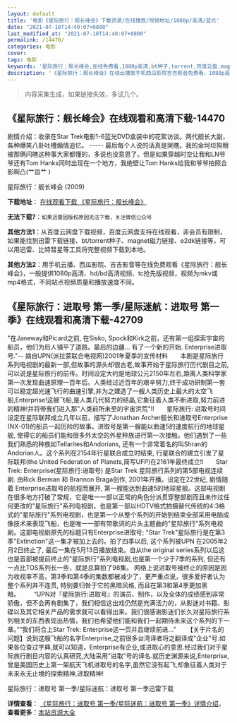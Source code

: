 ```yaml
---
layout: default
title: '电影《星际旅行：舰长峰会》下载资源/在线播放/视频地址/1080p/高清/蓝光'
date: "2021-07-10T14:40:07+0800"
last_modified_at: "2021-07-10T14:40:07+0800"
permalink: /14470/
categories: 电影
cover:
tags: 电影
keywords: '星际旅行：舰长峰会,在线免费看,1080p高清,bt种子,torrent,百度云盘,magnet,磁力链,迅雷下载资源'
description: '《星际旅行：舰长峰会》在线云播放手机西瓜影院吉吉影音免费看，1080p高清bd/hd未删减完整版和tc抢先枪版，mkv/mp4格式，附带bt/torrent种子、magnet/磁力链、百度云盘、网盘资源迅雷下载链接'
---
```


>内容采集生成，如果链接失效，多试几个。


## 《星际旅行：舰长峰会》在线观看和高清下载-14470

剧情介绍：收录在Star Trek电影1-6蓝光DVD盒装中的花絮访谈。两代舰长大副，各种爆笑八卦吐槽煽情追忆。 ----- 最后每个人说的话真是哭瞎。我的金坷垃狗眼被那俩闪瞎这种事大家都懂的，多说也没意思了。但是如果穿越时空让我和LN爷爷还有Tom Hanks同时出现在一个地方，我绝壁让Tom Hanks给我和爷爷拍照合影啊凸(艹皿艹 )


星际旅行：舰长峰会 (2009)

**下载地址**： [在线观看下载 《星际旅行：舰长峰会》](https://www.btbtdy.me/btdy/dy5216.html) 


**无法下载?**：`如果迅雷因版权原因无法下载，关注微信公众号 `

**其他方法1**：从百度云网盘下载视频，百度云网盘支持在线观看，非会员有限制，如果能找到迅雷下载链接、bt/torrent种子、magnet磁力链接、e2dk链接等，可以用迅雷、比特彗星等工具将完整视频下载到本地。

**其他方法2**：用手机云播、西瓜影院、吉吉影音等在线免费观看《星际旅行：舰长峰会》，一般提供1080p高清、hd/bd高清视频、tc抢先版视频，视频为mkv或mp4格式，不同站点视频质量和播放速度不同。


## 《星际旅行：进取号 第一季/星际迷航：进取号 第一季》在线观看和高清下载-42709

"在Janeway和Picard之前, 在Sisko, Spock和Kirk之前，还有第一组探索宇宙的船员，他们为后人铺平了道路。最后的边疆... 有了一个新的开始. Enterprise进取号."-- 摘自UPN(派拉蒙联合电视网)2001年夏季的宣传材料　　本剧是星际旅行系列电视剧的最新一部,但故事的源头却很古老,故事开始于星际旅行历代剧目之前,可以说是星际旅行的前传。时间设定大约是地球公元2150年左右,距离人类科学家第一次发现曲速原理一百年后。人类经过近百年的艰辛努力,终于成功研制第一套可以稳定超光速飞行的曲速引擎,并为之建造了一艘人类历史上最大的太空飞船,Enterprise!这艘飞船,是人类几代努力的结晶,它象征着人类不断进取,努力前进的精神!并将带我们进入那"人类前所未至的宇宙洪荒"!!　　星际旅行: 进取号时间设定在星际联邦成立几年以前，描写了Jonathan Archer舰长和进取号Enterprise (NX-01)的船员一起历险的故事。进取号是第一艘能以曲速5的速度航行的地球星舰, 使得它的船员们能和很多外太空的外星种族进行第一次接触。他们遇到了一些我们熟悉的种族如Tellarites和Andorians, 还有一个非常着名的叫Shran的Andorian人。这个系列在2154年行星联合成立时结束, 行星联合的建立引发了星际联邦(the United Federation of Planets,简写UFP)在2161年最终成立!!　　Star Trek: Enterprise(星际旅行:进取号) 是Star Trek 星际旅行系列的第5部电视连续剧. 由Rick Berman 和 Brannon Braga创作, 2001年开播。设定在22世纪, 剧情随着 Enterprise进取号的航程而展开, 第一艘能达到曲速5的地球星舰。这部电视剧在很多地方打破了常规，它是唯一一部以正常的角色分派贯穿整部剧而且未作过任何更改的"星际旅行"系列电视剧，也是第一部以HDTV格式拍摄替代传统的4:3格式的"星际旅行"系列电视剧，也是第一个从整个系列的开始到结束全部采用电脑成像技术来表现飞船，也是唯一一部有带歌词的片头主题曲的"星际旅行"系列电视剧。这部电视剧原先的标题只有Enterprise进取号; "Star Trek"星际旅行是在第3季"Extinction"这一集才被加上去的。拍了四季以后, 这个系列被UPN 在2005年2月2日终止了, 最后一集在5月13日播放结束。自从the original series系列以后这也是首部被提前终止的"星际旅行"系列电视剧,也是第一个少于7季的系列, 但还有一点比TOS系列长一些，就是总算拍了98集。 网络上说进取号被终止的原因是因为收视率不高，第3季和第4季的集数都被减少了，更严重点说，很多爱好者认为整个系列并不连贯, 特别要归咎于它的黑暗风格, 而且在第3和第4季更加黑暗。&nbsp;　　“UPN对『星际旅行:进取号』的演员、制作，以及全体的成绩感到非常骄傲，但不会再有剧集了，我们相信这出戏仍然是充满活力的，从影迷对书籍、影碟以及其它相关产品的需求就可以看得出来。我们很感谢影迷们长久对星际旅行系列相关的东西表现出热情，我们也希望他们能和我们一起期待未来这个系列的下一章。”“我们将合上Star Trek: Enterprise这一页并且继续前进...”&nbsp;　　【关于片名的问题】说到这艘飞船的名字Enterprise,之前很多台湾译者将之翻译成"企业"号.如果各位查过字典,就可以知道，Enterprise有企业,或进取心的意思.经过我们对于星际旅行剧目内容的认真研究,大陆采用"进取"号的译名.就历史渊源来说,Enterprise,曾是美国历史上第一架航天飞机进取号的名字,虽然它没有起飞,却象征着人类对于未来永无止境的探索精神,进取精神!


星际旅行：进取号 第一季/星际迷航：进取号 第一季迅雷下载

**详情查看**： [《星际旅行：进取号 第一季/星际迷航：进取号 第一季》详情介绍](/movie/42709/)， **查看更多**：[本站资源大全](/movie/t/all/)

